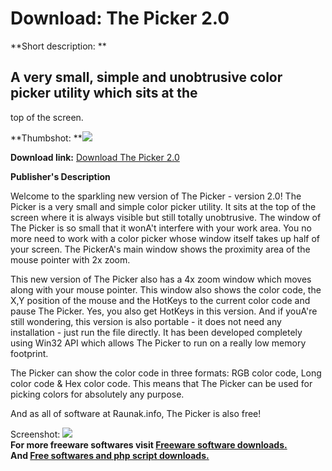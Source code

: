 # Download: The Picker 2.0

**Short description: **

## A very small, simple and unobtrusive color picker utility which sits at the
top of the screen.

  
**Thumbshot: **![](http://www.freewarefiles.com/screenshot/thepicker20_md.jpg)   
  
**Download link:** [Download The Picker 2.0](http://freesoftwares.boysofts.com/The-Picker_program_42789.html)  
  

**Publisher's Description**  
  

Welcome to the sparkling new version of The Picker - version 2.0! The Picker
is a very small and simple color picker utility. It sits at the top of the
screen where it is always visible but still totally unobtrusive. The window of
The Picker is so small that it wonA't interfere with your work area. You no
more need to work with a color picker whose window itself takes up half of
your screen. The PickerA's main window shows the proximity area of the mouse
pointer with 2x zoom.

This new version of The Picker also has a 4x zoom window which moves along
with your mouse pointer. This window also shows the color code, the X,Y
position of the mouse and the HotKeys to the current color code and pause The
Picker. Yes, you also get HotKeys in this version. And if youA're still
wondering, this version is also portable - it does not need any installation -
just run the file directly. It has been developed completely using Win32 API
which allows The Picker to run on a really low memory footprint.

The Picker can show the color code in three formats: RGB color code, Long
color code & Hex color code. This means that The Picker can be used for
picking colors for absolutely any purpose.

And as all of software at Raunak.info, The Picker is also free!

  
  
Screenshot: ![](http://www.freewarefiles.com/screenshot/thepicker20.jpg)  
**For more freeware softwares visit [Freeware software downloads.](http://freesoftwares.boysofts.com/)**   
**And [Free softwares and php script downloads.](http://www.boysofts.com/)**

